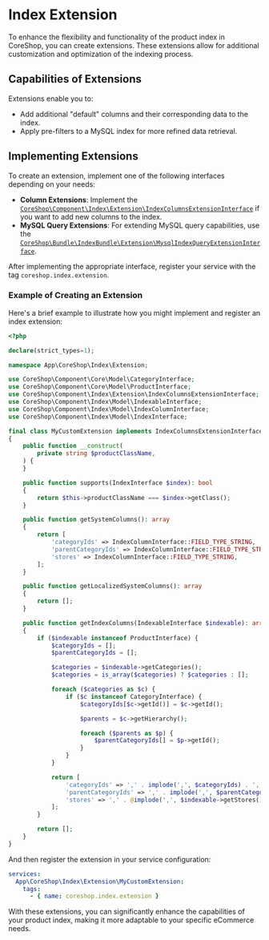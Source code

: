 # Index Extension

To enhance the flexibility and functionality of the product index in CoreShop, you can create extensions. These
extensions allow for additional customization and optimization of the indexing process.

## Capabilities of Extensions

Extensions enable you to:

- Add additional "default" columns and their corresponding data to the index.
- Apply pre-filters to a MySQL index for more refined data retrieval.

## Implementing Extensions

To create an extension, implement one of the following interfaces depending on your needs:

- **Column Extensions**: Implement
  the [`CoreShop\Component\Index\Extension\IndexColumnsExtensionInterface`](https://github.com/coreshop/CoreShop/blob/master/src/CoreShop/Component/Index/Extension/IndexColumnsExtensionInterface.php)
  if you want to add new columns to the index.
- **MySQL Query Extensions**: For extending MySQL query capabilities, use
  the [`CoreShop\Bundle\IndexBundle\Extension\MysqlIndexQueryExtensionInterface`](https://github.com/coreshop/CoreShop/blob/master/src/CoreShop/Bundle/IndexBundle/Extension/MysqlIndexQueryExtensionInterface.php).

After implementing the appropriate interface, register your service with the tag `coreshop.index.extension`.

### Example of Creating an Extension

Here's a brief example to illustrate how you might implement and register an index extension:

```php
<?php

declare(strict_types=1);

namespace App\CoreShop\Index\Extension;

use CoreShop\Component\Core\Model\CategoryInterface;
use CoreShop\Component\Core\Model\ProductInterface;
use CoreShop\Component\Index\Extension\IndexColumnsExtensionInterface;
use CoreShop\Component\Index\Model\IndexableInterface;
use CoreShop\Component\Index\Model\IndexColumnInterface;
use CoreShop\Component\Index\Model\IndexInterface;

final class MyCustomExtension implements IndexColumnsExtensionInterface
{
    public function __construct(
        private string $productClassName,
    ) {
    }

    public function supports(IndexInterface $index): bool
    {
        return $this->productClassName === $index->getClass();
    }

    public function getSystemColumns(): array
    {
        return [
            'categoryIds' => IndexColumnInterface::FIELD_TYPE_STRING,
            'parentCategoryIds' => IndexColumnInterface::FIELD_TYPE_STRING,
            'stores' => IndexColumnInterface::FIELD_TYPE_STRING,
        ];
    }

    public function getLocalizedSystemColumns(): array
    {
        return [];
    }

    public function getIndexColumns(IndexableInterface $indexable): array
    {
        if ($indexable instanceof ProductInterface) {
            $categoryIds = [];
            $parentCategoryIds = [];

            $categories = $indexable->getCategories();
            $categories = is_array($categories) ? $categories : [];

            foreach ($categories as $c) {
                if ($c instanceof CategoryInterface) {
                    $categoryIds[$c->getId()] = $c->getId();

                    $parents = $c->getHierarchy();

                    foreach ($parents as $p) {
                        $parentCategoryIds[] = $p->getId();
                    }
                }
            }

            return [
                'categoryIds' => ',' . implode(',', $categoryIds) . ',',
                'parentCategoryIds' => ',' . implode(',', $parentCategoryIds) . ',',
                'stores' => ',' . @implode(',', $indexable->getStores()) . ',',
            ];
        }

        return [];
    }
}
```

And then register the extension in your service configuration:

```yaml
services:
  App\CoreShop\Index\Extension\MyCustomExtension:
    tags:
      - { name: coreshop.index.extension }
```

With these extensions, you can significantly enhance the capabilities of your product index, making it more adaptable to
your specific eCommerce needs.